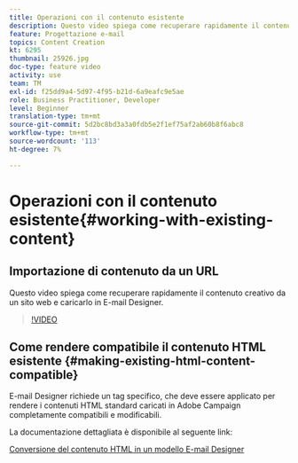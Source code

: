 ```yaml
---
title: Operazioni con il contenuto esistente
description: Questo video spiega come recuperare rapidamente il contenuto creativo da un sito web e caricarlo in E-mail Designer.
feature: Progettazione e-mail
topics: Content Creation
kt: 6295
thumbnail: 25926.jpg
doc-type: feature video
activity: use
team: TM
exl-id: f25dd9a4-5d97-4f95-b21d-6a9eafc9e5ae
role: Business Practitioner, Developer
level: Beginner
translation-type: tm+mt
source-git-commit: 5d2bc8bd3a3a0fdb5e2f1ef75af2ab60b8f6abc8
workflow-type: tm+mt
source-wordcount: '113'
ht-degree: 7%

---
```


# Operazioni con il contenuto esistente{#working-with-existing-content}

## Importazione di contenuto da un URL

Questo video spiega come recuperare rapidamente il contenuto creativo da un sito web e caricarlo in E-mail Designer.

>[!VIDEO](https://video.tv.adobe.com/v/25926?quality=12)

## Come rendere compatibile il contenuto HTML esistente {#making-existing-html-content-compatible}

E-mail Designer richiede un tag specifico, che deve essere applicato per rendere i contenuti HTML standard caricati in Adobe Campaign completamente compatibili e modificabili.

La documentazione dettagliata è disponibile al seguente link:

[Conversione del contenuto HTML in un modello E-mail Designer](https://docs.adobe.com/content/help/en/campaign-standard/using/designing-content/building-email-content/using-existing-content.html#converting-an-html-content)
